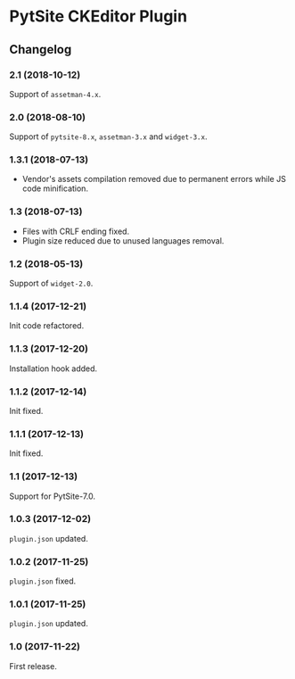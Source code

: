 # PytSite CKEditor Plugin


## Changelog


### 2.1 (2018-10-12)

Support of `assetman-4.x`.


### 2.0 (2018-08-10)

Support of `pytsite-8.x`, `assetman-3.x` and `widget-3.x`.


### 1.3.1 (2018-07-13)

- Vendor's assets compilation removed due to permanent errors while
  JS code minification.


### 1.3 (2018-07-13)

- Files with CRLF ending fixed.
- Plugin size reduced due to unused languages removal.


### 1.2 (2018-05-13)

Support of `widget-2.0`.


### 1.1.4 (2017-12-21)

Init code refactored.


### 1.1.3 (2017-12-20)

Installation hook added.


### 1.1.2 (2017-12-14)

Init fixed.


### 1.1.1 (2017-12-13)

Init fixed.


### 1.1 (2017-12-13)

Support for PytSite-7.0.


### 1.0.3 (2017-12-02)

`plugin.json` updated.


### 1.0.2 (2017-11-25)

`plugin.json` fixed.


### 1.0.1 (2017-11-25)

`plugin.json` updated.


### 1.0 (2017-11-22)

First release.
